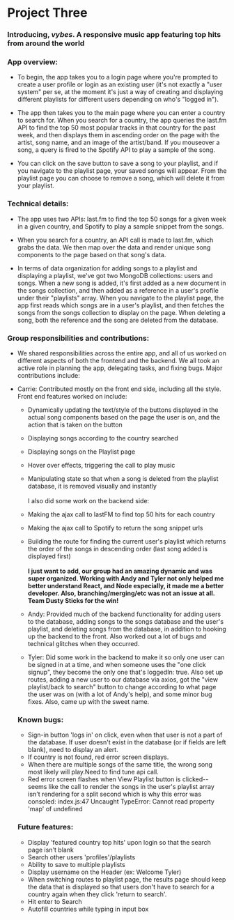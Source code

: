 # Project Three

### Introducing, _vybes_. A responsive music app featuring top hits from around the world


### App overview:

- To begin, the app takes you to a login page where you're prompted to create a user profile or login as an existing user (it's not exactly a "user system" per se, at the moment it's just a way of creating and displaying different playlists for different users depending on who's "logged in").

- The app then takes you to the main page where you can enter a country to search for. When you search for a country, the app queries the last.fm API to find the top 50 most popular tracks in that country for the past week, and then displays them in ascending order on the page with the artist, song name, and an image of the artist/band. If you mouseover a song, a query is fired to the Spotify API to play a sample of the song.

- You can click on the save button to save a song to your playlist, and if you navigate to the playlist page, your saved songs will appear. From the playlist page you can choose to remove a song, which will delete it from your playlist.

### Technical details:

- The app uses two APIs: last.fm to find the top 50 songs for a given week in a given country, and Spotify to play a sample snippet from the songs.  

- When you search for a country, an API call is made to last.fm, which grabs the data. We then map over the data and render unique song components to the page based on that song's data.

- In terms of data organization for adding songs to a playlist and displaying a playlist, we've got two MongoDB collections: users and songs. When a new song is added, it's first added as a new document in the songs collection, and then added as a reference in a user's profile under their "playlists" array. When you navigate to the playlist page, the app first reads which songs are in a user's playlist, and then fetches the songs from the songs collection to display on the page. When deleting a song, both the reference and the song are deleted from the database.

### Group responsibilities and contributions:

- We shared responsibilities across the entire app, and all of us worked on different aspects of both the frontend and the backend. We all took an active role in planning the app, delegating tasks, and fixing bugs. Major contributions include:

- Carrie: Contributed mostly on the front end side, including all the style. Front end features worked on include:
    - Dynamically updating the text/style of the buttons displayed in the actual song components based on the page the user is on, and the action that is taken on the button
    - Displaying songs according to the country searched
    - Displaying songs on the Playlist page
    - Hover over effects, triggering the call to play music
    - Manipulating state so that when a song is deleted from the playlist database, it is removed visually and instantly<br><br>
    I also did some work on the backend side:
    - Making the ajax call to lastFM to find top 50 hits for each country
    - Making the ajax call to Spotify to return the song snippet urls
    - Building the route for finding the current user's playlist which returns the order of the songs in descending order (last song added is displayed first)<br><br>
**I just want to add, our group had an amazing dynamic and was super organized. Working with Andy and Tyler not only helped me better understand React, and Node especially, it made me a better developer. Also, branching/merging/etc was not an issue at all. Team Dusty Sticks for the win!**<br>



  - Andy: Provided much of the backend functionality for adding users to the database, adding songs to the songs database and the user's playlist, and deleting songs from the database, in addition to hooking up the backend to the front. Also worked out a lot of bugs and technical glitches when they occurred.

  - Tyler: Did some work in the backend to make it so only one user can be signed in at a time, and when someone uses the "one click signup", they become the only one that's loggedIn: true. Also set up routes, adding a new user to our database via axios, got the "view playlist/back to search" button to change according to what page the user was on (with a lot of Andy's help), and some minor bug fixes. Also, came up with the sweet name.


  ### Known bugs:


  - Sign-in button 'logs in' on click, even when that user is not a part of the database. If user doesn't exist in the database (or if fields are left blank), need to display an alert.
  - If country is not found, red error screen displays.
  - When there are multiple songs of the same title, the wrong song most likely will play.Need to find tune api call.
  - Red error screen flashes when View Playlist button is clicked--seems like the call to render the songs in the user's playlist array isn't rendering for a split second which is why this error was consoled: index.js:47 Uncaught TypeError: Cannot read property 'map' of undefined



  ### Future features:
  - Display 'featured country top hits' upon login so that the search page isn't blank
  - Search other users 'profiles'/playlists
  - Ability to save to multiple playlists
  - Display username on the Header (ex: Welcome Tyler)
  - When switching routes to playlist page, the results page should keep the data that is displayed so that users don't have to search for a country again when they click 'return to search'.
  - Hit enter to Search
  - Autofill countries while typing in input box
